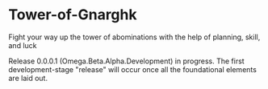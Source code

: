 # Tower-of-Gnarghk
Fight your way up the tower of abominations with the help of planning, skill, and luck

Release 0.0.0.1 (Omega.Beta.Alpha.Development) in progress.  The first development-stage "release" will occur once all the foundational elements are laid out.
